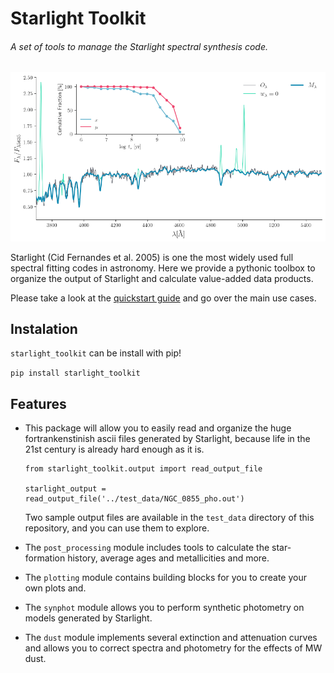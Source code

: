 # Starlight Toolkit
###### A set of tools to manage the Starlight spectral synthesis code.

![example](example/output.png)


Starlight (Cid Fernandes et al. 2005) is one the most widely used full spectral fitting codes in astronomy. Here we provide a pythonic toolbox to organize the output of Starlight and calculate value-added data products.

Please take a look at the [quickstart guide](https://github.com/arielwrl/starlight_toolkit/blob/master/example/quickstart.ipynb) and go over the main use cases.


## Instalation

`starlight_toolkit` can be install with pip!

`pip install starlight_toolkit`

## Features

* This package will allow you to easily read and organize the huge fortrankenstinish ascii files generated by Starlight, because life in the 21st century is already hard enough as it is.

    ```
    from starlight_toolkit.output import read_output_file

    starlight_output = read_output_file('../test_data/NGC_0855_pho.out')
    ```

    Two sample output files are available in the `test_data` directory of this repository, and you can use them to explore.

* The `post_processing` module includes tools to calculate the star-formation history, average ages and metallicities and more. 

* The `plotting` module contains building blocks for you to create your own plots and.

* The `synphot` module allows you to perform synthetic photometry on models generated by Starlight.

* The `dust` module implements several extinction and attenuation curves and allows you to correct spectra and photometry for the effects of MW dust.
